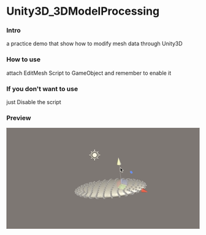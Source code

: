 # Unity3D_3DModelProcessing


<div>
    <h3>Intro</h3>
    <p> a practice demo that show how to modify mesh data through Unity3D </p>
    <h3>How to use</h3>
    <p> attach EditMesh Script to GameObject and remember to enable it</p>
    <h3>If you don't want to use</h3>
    <p> just Disable the script</p>
    <h3>Preview</h3>
    <img src="img/vertexModify.gif">
</div>
